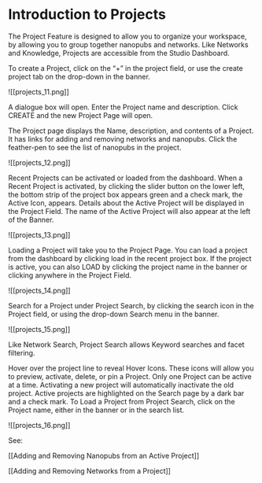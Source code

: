 # Introduction to Projects

The Project Feature is designed to allow you to organize your workspace, by allowing you to group together nanopubs and networks. Like Networks and Knowledge, Projects are accessible from the Studio Dashboard.

To create a Project, click on the “+” in the project field, or use the create project tab on the drop-down in the banner.

![[projects_11.png]]

A dialogue box will open. Enter the Project name and description. Click CREATE and the new Project Page will open.
   
The Project page displays the Name, description, and contents of a Project. It has links for adding and removing networks and nanopubs. Click the feather-pen to see the list of nanopubs in the project.

![[projects_12.png]]
 
Recent Projects can be activated or loaded from the dashboard. When a Recent Project is activated, by clicking the slider button on the lower left, the bottom strip of the project box appears green and a check mark, the Active Icon, appears. Details about the Active Project will be displayed in the Project Field. The name of the Active Project will also appear at the left of the Banner.

![[projects_13.png]]

Loading a Project will take you to the Project Page. You can load a project from the dashboard by clicking load in the recent project box. If the project is active, you can also LOAD by clicking the project name in the banner or clicking anywhere in the Project Field.

![[projects_14.png]]

Search for a Project under Project Search, by clicking the search icon in the Project field, or using the drop-down Search menu in the banner.

![[projects_15.png]]

Like Network Search, Project Search allows Keyword searches and facet filtering.

Hover over the project line to reveal Hover Icons. These icons will allow you to preview, activate, delete, or pin a Project. Only one Project can be active at a time. Activating a new project will automatically inactivate the old project. Active projects are highlighted on the Search page by a dark bar and a check mark. To Load a Project from Project Search, click on the Project name, either in the banner or in the search list.

![[projects_16.png]]

See:

[[Adding and Removing Nanopubs from an Active Project]]

[[Adding and Removing Networks from a Project]]
